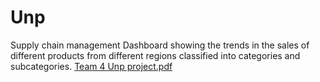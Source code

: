 # Unp
Supply chain management Dashboard showing the trends in the sales of different products from different regions classified into categories and subcategories.
[Team 4 Unp project.pdf](https://github.com/JyothiChoudhary17/Unp/files/13393750/Team.4.Unp.project.pdf)
